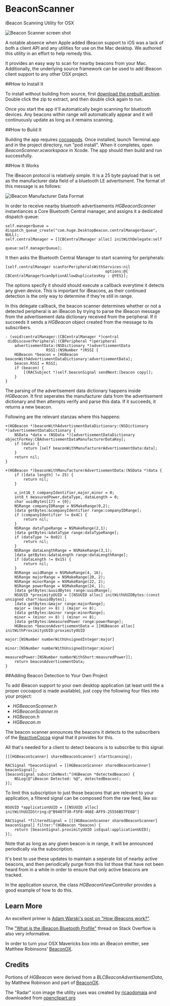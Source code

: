 BeaconScanner
=============

iBeacon Scanning Utility for OSX

![Beacon Scanner screen shot](Docs/ScreenShot.png)

A notable absence when Apple added iBeacon support to iOS was a lack of both a client API and any utilities for use on the Mac desktop. We authored this utility in an effort to help remedy this.

It provides an easy way to scan for nearby beacons from your Mac. Additionally, the underlying source framework can be used to add iBeacon client support to any other OSX project. 

##How to Install It

To install without building from source, first [download the prebuilt archive](https://github.com/mlwelles/BeaconScanner/releases/latest).  Double click the zip to extract, and then double click again to run. 

Once you start the app it'll automatically begin scanning for bluetooth devices.  Any beacons within range will automatically appear and it will continuously update as long as it remains scanning.

##How to Build It

Building the app requires [cocoapods](http://cocoapods.org).  Once installed, launch Terminal.app and in the project directory, run "pod install".  When it completes, open *BeaconScanner.xcworkspace*  in Xcode.  The app should then build and run successfully. 



##How It Works


The iBeacon protocol is relatively simple.  It is a 25 byte payload that is set as the manufacturer data field of a bluetooth LE advertisment.  The format of this message is as follows:

![iBeacon Manufacturer Data Format](Docs/iBeaconManufacturerDataFormat.png)

In order to receive nearby bluetooth advertisements *HGBeaconScanner* instantiances a Core Bluetooth Central manager, and assigns it a dedicated dispatch queue:

	self.managerQueue = dispatch_queue_create("com.huge.DesktopBeacon.centralManagerQueue", NULL);
    self.centralManager = [[CBCentralManager alloc] initWithDelegate:self
                                                               queue:self.managerQueue];

It then asks the Bluetooth Central Manager to start scanning for peripherals:

	[self.centralManager scanForPeripheralsWithServices:nil
                                                options:@{ CBCentralManagerScanOptionAllowDuplicatesKey : @YES}];


The options specify it should should execute a callback everytime it detects any given device. This is important for iBeacons, as their continued detection is the only way to determine if they're still in range. 

In this delegate callback, the beacon scanner determines whether or not a detected peripheral is an iBeacon by trying to parse the iBeacon message from the advertisement data dictionary received from the peripheral. If it succeeds it sends a *HGBeacon* object created from the message to its subscribers. 

	- (void)centralManager:(CBCentralManager *)central
	 didDiscoverPeripheral:(CBPeripheral *)peripheral
 	    advertisementData:(NSDictionary *)advertisementData
    	              RSSI:(NSNumber *)RSSI {
    	HGBeacon *beacon = [HGBeacon beaconWithAdvertismentDataDictionary:advertisementData];
	    beacon.RSSI = RSSI;
	    if (beacon) {
    	    [(RACSubject *)self.beaconSignal sendNext:[beacon copy]];
	    }
	}

The parsing of the advertisement data dictionary happens inside *HGBeacon*.  It first seperates the manufacturer data from the advertisement dictionary and then attempts verify and parse this data.  If it succeeds, it returns a new beacon.

Following are the relevant stanzas where this happens:

	+(HGBeacon *)beaconWithAdvertismentDataDictionary:(NSDictionary *)advertisementDataDictionary {
	    NSData *data = (NSData *)[advertisementDataDictionary objectForKey:CBAdvertisementDataManufacturerDataKey];
	    if (data) {
	        return [self beaconWithManufacturerAdvertisementData:data];
	    }
	    return nil;
	}

	+(HGBeacon *)beaconWithManufacturerAdvertisementData:(NSData *)data {
	    if ([data length] != 25) {
	        return nil;
	    }

	    u_int16_t companyIdentifier,major,minor = 0;
	    int8_t measuredPower,dataType, dataLength = 0;
	    char uuidBytes[17] = {0};
	    NSRange companyIDRange = NSMakeRange(0,2);
	    [data getBytes:&companyIdentifier range:companyIDRange];
	    if (companyIdentifier != 0x4C) {
	        return nil;
	    }
	    NSRange dataTypeRange = NSMakeRange(2,1);
	    [data getBytes:&dataType range:dataTypeRange];
	    if (dataType != 0x02) {
	        return nil;
	    }
	    NSRange dataLengthRange = NSMakeRange(3,1);
	    [data getBytes:&dataLength range:dataLengthRange];
	    if (dataLength != 0x15) {
	        return nil;
	    }
	    NSRange uuidRange = NSMakeRange(4, 16);
	    NSRange majorRange = NSMakeRange(20, 2);
	    NSRange minorRange = NSMakeRange(22, 2);
	    NSRange powerRange = NSMakeRange(24, 1);
    	[data getBytes:&uuidBytes range:uuidRange];
	    NSUUID *proximityUUID = [[NSUUID alloc] initWithUUIDBytes:(const unsigned char*)&uuidBytes];
	    [data getBytes:&major range:majorRange];
	    major = (major >> 8) | (major << 8);
	    [data getBytes:&minor range:minorRange];
	    minor = (minor >> 8) | (minor << 8);
	    [data getBytes:&measuredPower range:powerRange];
	    HGBeacon *beaconAdvertisementData = [[HGBeacon alloc] initWithProximityUUID:proximityUUID
	                                                                          major:[NSNumber numberWithUnsignedInteger:major]
	                                                                          minor:[NSNumber numberWithUnsignedInteger:minor]
	                                                                  measuredPower:[NSNumber numberWithShort:measuredPower]];
	    return beaconAdvertisementData;
	}


##Adding Beacon Detection to Your Own Project

To add iBeacon support to your own desktop application (at least until the a proper cocoapod is made available), just copy the following four files into your project:  

- *HGBeaconScanner.h*
- *HGBeaconScanner.m*
- *HGBeacon.h*
- *HGBeacon.m*

The beacon scanner announces the beacons it detects to the subscribers of the [ReactiveCocoa](https://github.com/ReactiveCocoa/ReactiveCocoa) signal that it provides for this.  

All that's needed for a client to detect beacons is to subscribe to this signal:

	[[[HGBeaconScanner] sharedBeaconScanner] startScanning];
	
	RACSignal *beaconSignal = [[HGBeaconScanner sharedBeaconScanner] beaconSignal];
	[beaconSignal subscribeNext:^(HGBeacon *detectedBeacon) {
		NSLog(@"iBeacon Detected: %@", detectedBeacon);
	}];


To limit this subscription to just those beacons that are relevant to your application, a filtered signal can be composed from the raw feed, like so:


	NSUUID *applicationUUID = [[NSUUID alloc] initWithUUIDString:@"B9407F30-F5F8-466E-AFF9-25556B57FE6D"]

	RACSignal *filteredSignal = [[[HGBeaconScanner sharedBeaconScanner] beaconSignal] filter:^(HGBeacon *beacon) {
		return [beaconSignal.proximityUUID isEqual:applicationUUID];
	}];
	

Note that as long as any given beacon is in range, it will be announced periodically via the subscription.  

It's best to use these updates to maintain a seperate list of nearby active beacons, and then periodically purge from this list those that have not been heard from in a while in order to ensure that only active beacons are tracked.   

In the application source, the class *HGBeaconViewController* provides a good example of how to do this. 

## Learn More

An excellent primer is [Adam Warski's post on "How iBeacons work?"](http://www.warski.org/blog/2014/01/how-ibeacons-work/).

The ["What is the iBeacon Bluetooth Profile"](http://stackoverflow.com/questions/18906988/what-is-the-ibeacon-bluetooth-profile) thread on Stack Overflow is also very informative.

In order to turn your OSX Mavericks box into an iBeacon emitter, see Matthew Robinsons' [BeaconOX](https://github.com/mttrb/BeaconOSX).  



## Credits

Portions of *HGBeacon* were derived from a *BLCBeaconAdvertisementData*, by Matthew Robinson and part of [BeaconOX](https://github.com/mttrb/BeaconOSX).

The "Radar" icon image the utility uses was created by [ricaodomaia](http://openclipart.org/user-detail/ricardomaia) and downloaded from [openclipart.org](http://openclipart.org/detail/122719/radar-by-ricardomaia) 
